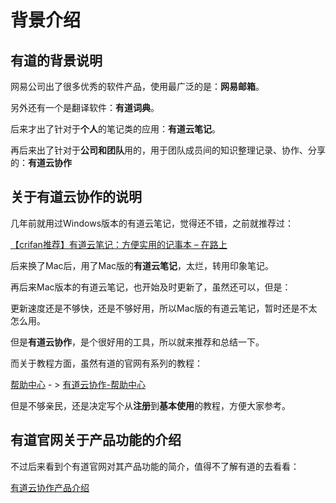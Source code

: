 # 背景介绍

## **有道**的背景说明
网易公司出了很多优秀的软件产品，使用最广泛的是：**网易邮箱**。

另外还有一个是翻译软件：**有道词典**。

后来才出了针对于**个人**的笔记类的应用：**有道云笔记**。

再后来出了针对于**公司和团队**用的，用于团队成员间的知识整理记录、协作、分享的：**有道云协作**

## 关于**有道云协作**的说明
几年前就用过Windows版本的有道云笔记，觉得还不错，之前就推荐过：

[【crifan推荐】有道云笔记：方便实用的记事本 – 在路上](https://www.crifan.com/crifan_recommand_note_soft_youdao_note/)

后来换了Mac后，用了Mac版的**有道云笔记**，太烂，转用印象笔记。

再后来Mac版本的有道云笔记，也开始及时更新了，虽然还可以，但是：

更新速度还是不够快，还是不够好用，所以Mac版的有道云笔记，暂时还是不太怎么用。

但是**有道云协作**，是个很好用的工具，所以就来推荐和总结一下。

而关于教程方面，虽然有道的官网有系列的教程：

[帮助中心](http://noteyoudao.udesk.cn/hc) - > [有道云协作-帮助中心](http://noteyoudao.udesk.cn/hc/categories/2261)

但是不够亲民，还是决定写个从**注册**到**基本使用**的教程，方便大家参考。

## 有道官网关于产品功能的介绍
不过后来看到个有道官网对其产品功能的简介，值得不了解有道的去看看：

[有道云协作产品介绍](https://note.youdao.com/share/?token=ED1A3B41E9ED460CB5B11B47840D7076&gid=51708775&simple=true#/)